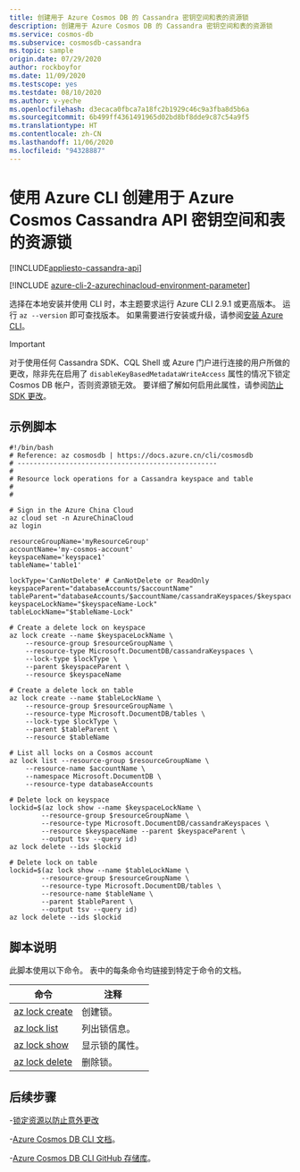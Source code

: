 ```yaml
---
title: 创建用于 Azure Cosmos DB 的 Cassandra 密钥空间和表的资源锁
description: 创建用于 Azure Cosmos DB 的 Cassandra 密钥空间和表的资源锁
ms.service: cosmos-db
ms.subservice: cosmosdb-cassandra
ms.topic: sample
origin.date: 07/29/2020
author: rockboyfor
ms.date: 11/09/2020
ms.testscope: yes
ms.testdate: 08/10/2020
ms.author: v-yeche
ms.openlocfilehash: d3ecaca0fbca7a18fc2b1929c46c9a3fba8d5b6a
ms.sourcegitcommit: 6b499ff4361491965d02bd8bf8dde9c87c54a9f5
ms.translationtype: HT
ms.contentlocale: zh-CN
ms.lasthandoff: 11/06/2020
ms.locfileid: "94328887"
---
```

<!--Verified successfully-->
# <a name="create-a-resource-lock-for-azure-cosmos-cassandra-api-keyspace-and-table-using-azure-cli"></a>使用 Azure CLI 创建用于 Azure Cosmos Cassandra API 密钥空间和表的资源锁
[!INCLUDE[appliesto-cassandra-api](../../../includes/appliesto-cassandra-api.md)]

[!INCLUDE [azure-cli-2-azurechinacloud-environment-parameter](../../../../../includes/azure-cli-2-azurechinacloud-environment-parameter.md)]

选择在本地安装并使用 CLI 时，本主题要求运行 Azure CLI 2.9.1 或更高版本。 运行 `az --version` 即可查找版本。 如果需要进行安装或升级，请参阅[安装 Azure CLI](https://docs.azure.cn/cli/install-azure-cli)。

> [!IMPORTANT]
> 对于使用任何 Cassandra SDK、CQL Shell 或 Azure 门户进行连接的用户所做的更改，除非先在启用了 `disableKeyBasedMetadataWriteAccess` 属性的情况下锁定 Cosmos DB 帐户，否则资源锁无效。 要详细了解如何启用此属性，请参阅[防止 SDK 更改](../../../role-based-access-control.md#prevent-sdk-changes)。

## <a name="sample-script"></a>示例脚本

```azurecli
#!/bin/bash
# Reference: az cosmosdb | https://docs.azure.cn/cli/cosmosdb
# --------------------------------------------------
#
# Resource lock operations for a Cassandra keyspace and table
#
#

# Sign in the Azure China Cloud
az cloud set -n AzureChinaCloud
az login

resourceGroupName='myResourceGroup'
accountName='my-cosmos-account'
keyspaceName='keyspace1'
tableName='table1'

lockType='CanNotDelete' # CanNotDelete or ReadOnly
keyspaceParent="databaseAccounts/$accountName"
tableParent="databaseAccounts/$accountName/cassandraKeyspaces/$keyspaceName"
keyspaceLockName="$keyspaceName-Lock"
tableLockName="$tableName-Lock"

# Create a delete lock on keyspace
az lock create --name $keyspaceLockName \
    --resource-group $resourceGroupName \
    --resource-type Microsoft.DocumentDB/cassandraKeyspaces \
    --lock-type $lockType \
    --parent $keyspaceParent \
    --resource $keyspaceName

# Create a delete lock on table
az lock create --name $tableLockName \
    --resource-group $resourceGroupName \
    --resource-type Microsoft.DocumentDB/tables \
    --lock-type $lockType \
    --parent $tableParent \
    --resource $tableName

# List all locks on a Cosmos account
az lock list --resource-group $resourceGroupName \
    --resource-name $accountName \
    --namespace Microsoft.DocumentDB \
    --resource-type databaseAccounts

# Delete lock on keyspace
lockid=$(az lock show --name $keyspaceLockName \
        --resource-group $resourceGroupName \
        --resource-type Microsoft.DocumentDB/cassandraKeyspaces \
        --resource $keyspaceName --parent $keyspaceParent \
        --output tsv --query id)
az lock delete --ids $lockid

# Delete lock on table
lockid=$(az lock show --name $tableLockName \
        --resource-group $resourceGroupName \
        --resource-type Microsoft.DocumentDB/tables \
        --resource-name $tableName \
        --parent $tableParent \
        --output tsv --query id)
az lock delete --ids $lockid

```

## <a name="script-explanation"></a>脚本说明

此脚本使用以下命令。 表中的每条命令均链接到特定于命令的文档。

| 命令 | 注释 |
|---|---|
| [az lock create](https://docs.azure.cn/cli/lock#az_lock_create) | 创建锁。 |
| [az lock list](https://docs.azure.cn/cli/lock#az_lock_list) | 列出锁信息。 |
| [az lock show](https://docs.azure.cn/cli/lock#az_lock_show) | 显示锁的属性。 |
| [az lock delete](https://docs.azure.cn/cli/lock#az_lock_delete) | 删除锁。 |

## <a name="next-steps"></a>后续步骤

-[锁定资源以防止意外更改](../../../../azure-resource-manager/management/lock-resources.md)

-[Azure Cosmos DB CLI 文档](https://docs.azure.cn/cli/cosmosdb)。

-[Azure Cosmos DB CLI GitHub 存储库](https://github.com/Azure-Samples/azure-cli-samples/tree/master/cosmosdb)。

<!-- Update_Description: update meta properties, wording update, update link -->